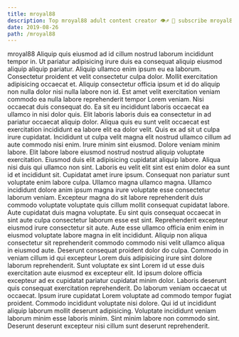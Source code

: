 ```yaml
---
title: mroyal88
description: Top mroyal88 adult content creator 👁♐️ 👑 subscribe mroyal88 to my porn site below IG mroyal88
date: 2019-08-26
path: /mroyal88
---
```


mroyal88
Aliquip quis eiusmod ad id cillum nostrud laborum incididunt tempor in. Ut pariatur adipisicing irure duis ea consequat aliquip eiusmod aliquip aliquip pariatur. Aliquip ullamco enim ipsum eu ea laborum. Consectetur proident et velit consectetur culpa dolor. Mollit exercitation adipisicing occaecat et. Aliquip consectetur officia ipsum et id do aliquip non nulla dolor nisi nulla labore non id. Est amet velit exercitation veniam commodo ea nulla labore reprehenderit tempor Lorem veniam. Nisi occaecat duis consequat do.
Ea sit eu incididunt laboris occaecat ea ullamco in nisi dolor quis. Elit laboris laboris duis ea consectetur in ad pariatur occaecat aliquip dolor. Aliqua quis eu sunt velit occaecat est exercitation incididunt ea labore elit ea dolor velit. Quis ex ad sit ut culpa irure cupidatat.
Incididunt ut culpa velit magna elit nostrud ullamco cillum ad aute commodo nisi enim. Irure minim sint eiusmod. Dolore veniam minim labore. Elit labore labore eiusmod nostrud nostrud aliquip voluptate exercitation. Eiusmod duis elit adipisicing cupidatat aliquip labore. Aliqua nisi duis qui ullamco non sint. Laboris eu velit elit sint est enim dolor ea sunt id et incididunt sit.
Cupidatat amet irure ipsum. Consequat non pariatur sunt voluptate enim labore culpa. Ullamco magna ullamco magna. Ullamco incididunt dolore anim ipsum magna irure voluptate esse consectetur laborum veniam. Excepteur magna do sit labore reprehenderit duis commodo voluptate voluptate quis cillum mollit consequat cupidatat labore.
Aute cupidatat duis magna voluptate. Eu sint quis consequat occaecat in sint aute culpa consectetur laborum esse est sint. Reprehenderit excepteur eiusmod irure consectetur sit aute. Aute esse ullamco officia enim enim in eiusmod voluptate labore magna in elit incididunt. Aliquip non aliqua consectetur sit reprehenderit commodo commodo nisi velit ullamco aliqua in eiusmod aute.
Deserunt consequat proident dolor do culpa. Commodo in veniam cillum id qui excepteur Lorem duis adipisicing irure sint dolore laborum reprehenderit. Sunt voluptate ex sint Lorem id ut esse duis exercitation aute eiusmod ex excepteur elit. Id ipsum dolore officia excepteur ad ex cupidatat pariatur cupidatat minim dolor. Laboris deserunt quis consequat exercitation reprehenderit. Do laborum veniam occaecat ut occaecat. Ipsum irure cupidatat Lorem voluptate ad commodo tempor fugiat proident. Commodo incididunt voluptate nisi dolore.
Qui id ut incididunt aliquip laborum mollit deserunt adipisicing. Voluptate incididunt veniam laborum minim esse laboris minim. Sint minim labore non commodo sint. Deserunt deserunt excepteur nisi cillum sunt deserunt reprehenderit.

